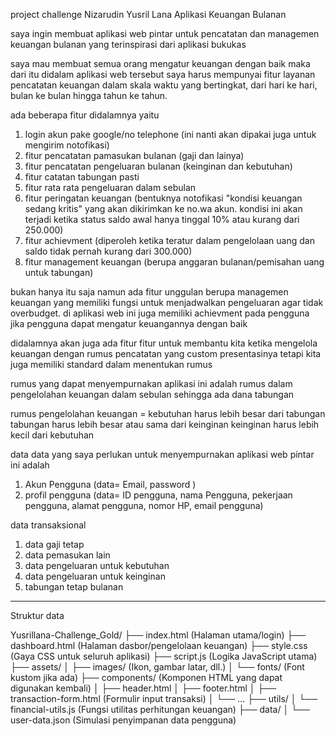 
project challenge Nizarudin Yusril Lana
Aplikasi Keuangan Bulanan 

saya ingin membuat aplikasi web pintar untuk pencatatan dan
managemen keuangan bulanan yang terinspirasi dari aplikasi 
bukukas  

saya mau membuat semua orang mengatur keuangan dengan baik
maka dari itu didalam aplikasi web tersebut saya harus mempunyai fitur layanan pencatatan keuangan
dalam skala waktu yang bertingkat, dari hari ke hari, bulan ke bulan hingga tahun ke tahun.


ada beberapa fitur didalamnya yaitu 
1. login akun pake google/no telephone (ini nanti akan dipakai juga untuk mengirim notofikasi)
2. fitur pencatatan pamasukan bulanan (gaji dan lainya)
3. fitur pencatatan pengeluaran bulanan (keinginan dan kebutuhan)
4. fitur catatan tabungan pasti
5. fitur rata rata pengeluaran dalam sebulan 
6. fitur peringatan keuangan (bentuknya notofikasi "kondisi keuangan sedang kritis" yang akan dikirimkan ke no.wa akun. kondisi ini akan terjadi ketika status saldo awal hanya tinggal 10% atau kurang dari 250.000) 
8. fitur achievment (diperoleh ketika teratur dalam pengelolaan uang dan saldo tidak pernah kurang dari 300.000)
9. fitur management keuangan (berupa anggaran bulanan/pemisahan uang untuk tabungan)


bukan hanya itu saja namun ada fitur unggulan berupa managemen keuangan yang memiliki
fungsi untuk menjadwalkan pengeluaran agar tidak overbudget. di aplikasi web ini juga
memiliki achievment pada pengguna jika pengguna dapat mengatur keuangannya dengan baik

didalamnya akan juga ada fitur fitur untuk membantu kita ketika mengelola keuangan dengan rumus pencatatan yang custom presentasinya 
tetapi kita juga memiliki standard dalam menentukan rumus

rumus yang dapat menyempurnakan aplikasi ini adalah 
rumus dalam pengelolahan keuangan dalam sebulan sehingga ada dana tabungan 

rumus pengelolahan keuangan =
kebutuhan harus lebih besar dari tabungan
tabungan harus lebih besar atau sama dari keinginan
keinginan harus lebih kecil dari kebutuhan 

data data yang saya perlukan untuk menyempurnakan
aplikasi web pintar ini adalah

1. Akun Pengguna (data= Email, password )
2. profil pengguna (data= ID pengguna, nama Pengguna, pekerjaan pengguna, alamat pengguna, nomor HP, email pengguna)

data transaksional

1. data gaji tetap 
2. data pemasukan lain
3. data pengeluaran untuk kebutuhan
4. data pengeluaran untuk keinginan
5. tabungan tetap bulanan

___________________________________

Struktur data 

Yusrillana-Challenge_Gold/
├── index.html          (Halaman utama/login)
├── dashboard.html      (Halaman dasbor/pengelolaan keuangan)
├── style.css           (Gaya CSS untuk seluruh aplikasi)
├── script.js           (Logika JavaScript utama)
├── assets/
│   ├── images/         (Ikon, gambar latar, dll.)
│   └── fonts/          (Font kustom jika ada)
├── components/         (Komponen HTML yang dapat digunakan kembali)
│   ├── header.html
│   ├── footer.html
│   ├── transaction-form.html  (Formulir input transaksi)
│   └── ...
├── utils/
│   └── financial-utils.js     (Fungsi utilitas perhitungan keuangan)
├── data/
│   └── user-data.json       (Simulasi penyimpanan data pengguna)

